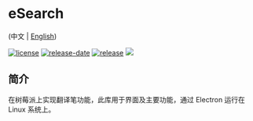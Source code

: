 # eSearch

(中文 | [English](README_en.md))

[![license](https://img.shields.io/github/license/xushengfeng/eSearch)](LICENSE)
[![release-date](https://img.shields.io/github/release-date/xushengfeng/eSearch)](https://github.com/xushengfeng/eSearch/releases/latest)
[![release](https://img.shields.io/github/v/release/xushengfeng/eSearch)](https://github.com/xushengfeng/eSearch/releases/latest)
[![](https://img.shields.io/github/downloads/xushengfeng/eSearch/total?color=brightgreen&label=总下载量)](https://github.com/xushengfeng/eSearch/releases/latest)

## 简介

在树莓派上实现翻译笔功能，此库用于界面及主要功能，通过 Electron 运行在 Linux 系统上。
